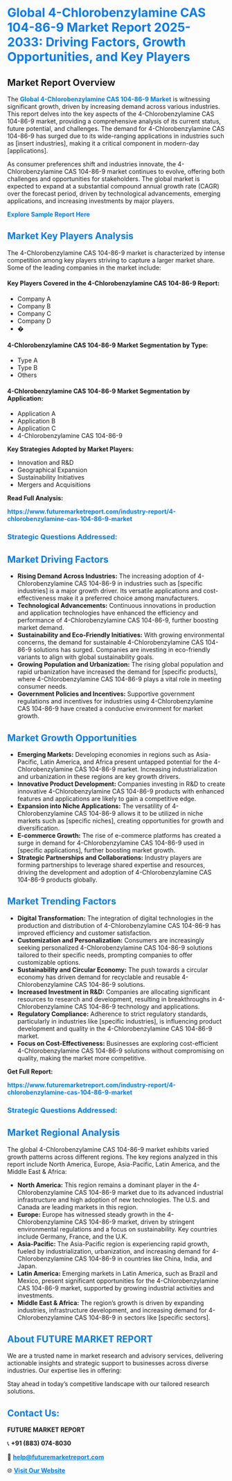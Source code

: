 <h1 style="color: #007BFF;">Global 4-Chlorobenzylamine CAS 104-86-9 Market Report 2025-2033: Driving Factors, Growth Opportunities, and Key Players</h1>

<section id="overview">
<h2>Market Report Overview</h2>
<p>The <a href="https://www.futuremarketreport.com/industry-report/4-chlorobenzylamine-cas-104-86-9-market" style="color: #007BFF; text-decoration: none;"><strong>Global 4-Chlorobenzylamine CAS 104-86-9 Market</strong></a> is witnessing significant growth, driven by increasing demand across various industries. This report delves into the key aspects of the 4-Chlorobenzylamine CAS 104-86-9 market, providing a comprehensive analysis of its current status, future potential, and challenges. The demand for 4-Chlorobenzylamine CAS 104-86-9 has surged due to its wide-ranging applications in industries such as [insert industries], making it a critical component in modern-day [applications].</p>
<p>As consumer preferences shift and industries innovate, the 4-Chlorobenzylamine CAS 104-86-9 market continues to evolve, offering both challenges and opportunities for stakeholders. The global market is expected to expand at a substantial compound annual growth rate (CAGR) over the forecast period, driven by technological advancements, emerging applications, and increasing investments by major players.</p>
</section>

<section id="overview">
<p><a href="https://www.futuremarketreport.com/request-sample/reportId=112454" style="color: #007BFF; text-decoration: none;"><strong>Explore Sample Report Here</strong></a></p>
</section>

<section id="key-players">
<h2 style="color: #007BFF;">Market Key Players Analysis</h2>
<p>The 4-Chlorobenzylamine CAS 104-86-9 market is characterized by intense competition among key players striving to capture a larger market share. Some of the leading companies in the market include:</p>
<h4>Key Players Covered in the 4-Chlorobenzylamine CAS 104-86-9 Report:</h4>
<ul><li>Company A</li><li>Company B</li><li>Company C</li><li>Company D</li><li>�</li></ul>
<h4>4-Chlorobenzylamine CAS 104-86-9 Market Segmentation by Type:</h4>
<ul><li>Type A</li><li>Type B</li><li>Others</li></ul>

<h4>4-Chlorobenzylamine CAS 104-86-9 Market Segmentation by Application:</h4>
<ul><li>Application A</li><li>Application B</li><li>Application C</li><li>4-Chlorobenzylamine CAS 104-86-9</li></ul>
<p><strong>Key Strategies Adopted by Market Players:</strong></p>
<ul>
<li>Innovation and R&D</li>
<li>Geographical Expansion</li>
<li>Sustainability Initiatives</li>
<li>Mergers and Acquisitions</li>
</ul>
</section>

<section>
<p><strong>Read Full Analysis: </strong></p><a href="https://www.futuremarketreport.com/industry-report/4-chlorobenzylamine-cas-104-86-9-market" style="color: #007BFF; text-decoration: none;"><strong>https://www.futuremarketreport.com/industry-report/4-chlorobenzylamine-cas-104-86-9-market</strong></a>
<h3 style="color: #007BFF;">Strategic Questions Addressed:</h3>
</section>

<section id="driving-factors">
<h2 style="color: #007BFF;">Market Driving Factors</h2>
<ul>
<li><strong>Rising Demand Across Industries:</strong> The increasing adoption of 4-Chlorobenzylamine CAS 104-86-9 in industries such as [specific industries] is a major growth driver. Its versatile applications and cost-effectiveness make it a preferred choice among manufacturers.</li>
<li><strong>Technological Advancements:</strong> Continuous innovations in production and application technologies have enhanced the efficiency and performance of 4-Chlorobenzylamine CAS 104-86-9, further boosting market demand.</li>
<li><strong>Sustainability and Eco-Friendly Initiatives:</strong> With growing environmental concerns, the demand for sustainable 4-Chlorobenzylamine CAS 104-86-9 solutions has surged. Companies are investing in eco-friendly variants to align with global sustainability goals.</li>
<li><strong>Growing Population and Urbanization:</strong> The rising global population and rapid urbanization have increased the demand for [specific products], where 4-Chlorobenzylamine CAS 104-86-9 plays a vital role in meeting consumer needs.</li>
<li><strong>Government Policies and Incentives:</strong> Supportive government regulations and incentives for industries using 4-Chlorobenzylamine CAS 104-86-9 have created a conducive environment for market growth.</li>
</ul>
</section>

<section id="growth-opportunities">
<h2 style="color: #007BFF;">Market Growth Opportunities</h2>
<ul>
<li><strong>Emerging Markets:</strong> Developing economies in regions such as Asia-Pacific, Latin America, and Africa present untapped potential for the 4-Chlorobenzylamine CAS 104-86-9 market. Increasing industrialization and urbanization in these regions are key growth drivers.</li>
<li><strong>Innovative Product Development:</strong> Companies investing in R&D to create innovative 4-Chlorobenzylamine CAS 104-86-9 products with enhanced features and applications are likely to gain a competitive edge.</li>
<li><strong>Expansion into Niche Applications:</strong> The versatility of 4-Chlorobenzylamine CAS 104-86-9 allows it to be utilized in niche markets such as [specific niches], creating opportunities for growth and diversification.</li>
<li><strong>E-commerce Growth:</strong> The rise of e-commerce platforms has created a surge in demand for 4-Chlorobenzylamine CAS 104-86-9 used in [specific applications], further boosting market growth.</li>
<li><strong>Strategic Partnerships and Collaborations:</strong> Industry players are forming partnerships to leverage shared expertise and resources, driving the development and adoption of 4-Chlorobenzylamine CAS 104-86-9 products globally.</li>
</ul>
</section>

<section id="trending-factors">
<h2 style="color: #007BFF;">Market Trending Factors</h2>
<ul>
<li><strong>Digital Transformation:</strong> The integration of digital technologies in the production and distribution of 4-Chlorobenzylamine CAS 104-86-9 has improved efficiency and customer satisfaction.</li>
<li><strong>Customization and Personalization:</strong> Consumers are increasingly seeking personalized 4-Chlorobenzylamine CAS 104-86-9 solutions tailored to their specific needs, prompting companies to offer customizable options.</li>
<li><strong>Sustainability and Circular Economy:</strong> The push towards a circular economy has driven demand for recyclable and reusable 4-Chlorobenzylamine CAS 104-86-9 solutions.</li>
<li><strong>Increased Investment in R&D:</strong> Companies are allocating significant resources to research and development, resulting in breakthroughs in 4-Chlorobenzylamine CAS 104-86-9 technology and applications.</li>
<li><strong>Regulatory Compliance:</strong> Adherence to strict regulatory standards, particularly in industries like [specific industries], is influencing product development and quality in the 4-Chlorobenzylamine CAS 104-86-9 market.</li>
<li><strong>Focus on Cost-Effectiveness:</strong> Businesses are exploring cost-efficient 4-Chlorobenzylamine CAS 104-86-9 solutions without compromising on quality, making the market more competitive.</li>
</ul>
</section>

<section>
<p><strong>Get Full Report: </strong></p><a href="https://www.futuremarketreport.com/industry-report/4-chlorobenzylamine-cas-104-86-9-market" style="color: #007BFF; text-decoration: none;"><strong>https://www.futuremarketreport.com/industry-report/4-chlorobenzylamine-cas-104-86-9-market</strong></a>
<h3 style="color: #007BFF;">Strategic Questions Addressed:</h3>
</section>


<section id="regional-analysis">
<h2 style="color: #007BFF;">Market Regional Analysis</h2>
<p>The global 4-Chlorobenzylamine CAS 104-86-9 market exhibits varied growth patterns across different regions. The key regions analyzed in this report include North America, Europe, Asia-Pacific, Latin America, and the Middle East & Africa:</p>
<ul>
<li><strong>North America:</strong> This region remains a dominant player in the 4-Chlorobenzylamine CAS 104-86-9 market due to its advanced industrial infrastructure and high adoption of new technologies. The U.S. and Canada are leading markets in this region.</li>
<li><strong>Europe:</strong> Europe has witnessed steady growth in the 4-Chlorobenzylamine CAS 104-86-9 market, driven by stringent environmental regulations and a focus on sustainability. Key countries include Germany, France, and the U.K.</li>
<li><strong>Asia-Pacific:</strong> The Asia-Pacific region is experiencing rapid growth, fueled by industrialization, urbanization, and increasing demand for 4-Chlorobenzylamine CAS 104-86-9 in countries like China, India, and Japan.</li>
<li><strong>Latin America:</strong> Emerging markets in Latin America, such as Brazil and Mexico, present significant opportunities for the 4-Chlorobenzylamine CAS 104-86-9 market, supported by growing industrial activities and investments.</li>
<li><strong>Middle East & Africa:</strong> The region’s growth is driven by expanding industries, infrastructure development, and increasing demand for 4-Chlorobenzylamine CAS 104-86-9 in sectors like [specific sectors].</li>
</ul>
</section>

<footer>
<h2 style="color: #007BFF;">About FUTURE MARKET REPORT</h2>
<p>We are a trusted name in market research and advisory services, delivering actionable insights and strategic support to businesses across diverse industries. Our expertise lies in offering:</p>

<p>Stay ahead in today’s competitive landscape with our tailored research solutions.</p>

<h2 style="color: #007BFF;">Contact Us:</h2>
<p><strong>FUTURE MARKET REPORT</strong></p>
<p>📞 <strong>+91 (883) 074-8030</strong></p>
<p>📧 <strong><a href="mailto:help@futuremarketreport.com" style="color: #007BFF;">help@futuremarketreport.com</a></strong></p>
<p>🌐 <strong><a href="https://www.futuremarketreport.com/" style="color: #007BFF;">Visit Our Website</a></strong></p>
</footer>